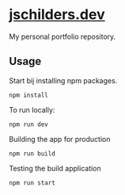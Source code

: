 # [jschilders.dev](https://jschilders.dev)

My personal portfolio repository.

## Usage

Start bij installing npm packages.

`npm install`

To run locally:

`npm run dev`

Building the app for production

`npm run build`

Testing the build application

`npm run start`
